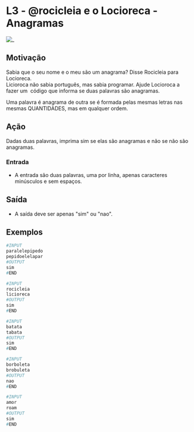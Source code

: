 # L3 - @rocicleia e o Locioreca - Anagramas

![_](https://raw.githubusercontent.com/qxcodefup/arcade/master/base/rocicleia/cover.jpg)

## Motivação

Sabia que o seu nome e o meu são um anagrama? Disse Rocicleia para Locioreca.  
Licioroca não sabia português, mas sabia programar. Ajude Locioroca a fazer um  código que informa se duas palavras são anagramas.

Uma palavra é anagrama de outra se é formada pelas mesmas letras nas mesmas QUANTIDADES, mas em qualquer ordem.

## Ação

Dadas duas palavras, imprima sim se elas são anagramas e não se não são anagramas.

### Entrada

* A entrada são duas palavras, uma por linha, apenas caracteres minúsculos e sem espaços.

## Saída

* A saída deve ser apenas "sim" ou "nao".

## Exemplos

``` py
#INPUT
paralelepipedo
pepidoelelapar
#OUTPUT
sim
#END
```

```py
#INPUT
rocicleia
licioreca
#OUTPUT
sim
#END
```

```py
#INPUT
batata
tabata
#OUTPUT
sim
#END
```

```py
#INPUT
borboleta
brobuleta
#OUTPUT
nao
#END
```

```py
#INPUT
amor
roam
#OUTPUT
sim
#END
```
